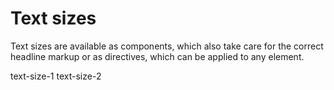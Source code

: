 # Text sizes

Text sizes are available as components, which also take care for the correct headline markup or as directives,
which can be applied to any element.

<pui-docs-example-viewer>
    <pui-h1>text-size-1</pui-h1>
    <pui-h2>text-size-2</pui-h2>
</pui-docs-example-viewer>
